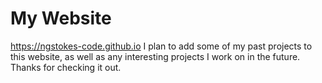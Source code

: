 # My Website
https://ngstokes-code.github.io
I plan to add some of my past projects to this website, as well as any interesting projects I work on in the future. Thanks for checking it out. 
